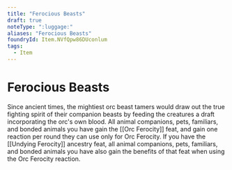 ```yaml
---
title: "Ferocious Beasts"
draft: true
noteType: ":luggage:"
aliases: "Ferocious Beasts"
foundryId: Item.NVfQpw86DUconlum
tags:
  - Item
---
```


# Ferocious Beasts

Since ancient times, the mightiest orc beast tamers would draw out the true fighting spirit of their companion beasts by feeding the creatures a draft incorporating the orc's own blood. All animal companions, pets, familiars, and bonded animals you have gain the [[Orc Ferocity]] feat, and gain one reaction per round they can use only for Orc Ferocity. If you have the [[Undying Ferocity]] ancestry feat, all animal companions, pets, familiars, and bonded animals you have also gain the benefits of that feat when using the Orc Ferocity reaction.
